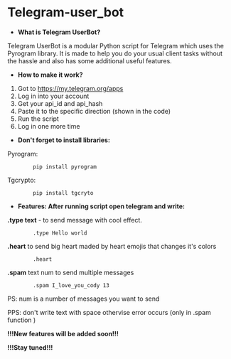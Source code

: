 # Telegram-user_bot


- **What is Telegram UserBot?**

Telegram UserBot is a modular Python script for Telegram which uses the Pyrogram library. It is made to help you do your usual client tasks without the hassle and also has some additional useful features.


- **How to make it work?**

1. Got to https://my.telegram.org/apps
2. Log in into your account
3. Get your api_id and api_hash
4. Paste it to the specific direction (shown in the code)
5. Run the script
6. Log in one more time


- **Don't forget to install libraries:**


Pyrogram:

            pip install pyrogram
Tgcrypto:

            pip install tgcryto


- **Features: After running script open telegram and write:**

 **.type text** - to send message with cool effect.
 
 
            .type Hello world 
    

 **.heart** to send big heart maded by heart emojis that changes it's colors
 
            .heart
 

 **.spam** text num to send multiple messages
 
            .spam I_love_you_cody 13
   
   PS: num is a number of messages you want to send
   
   PPS: don't write text with space othervise error occurs (only in .spam function )
   
    

**!!!New features will be added soon!!!**

**!!!Stay tuned!!!**
